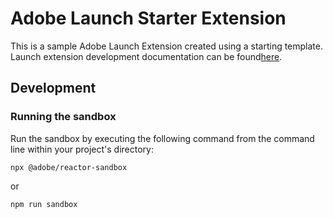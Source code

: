 # Adobe Launch Starter Extension

This is a sample Adobe Launch Extension created using a starting template. 
Launch extension development documentation can be found[here](http://developer.adobelaunch.com/guides/extensions/).

## Development

### Running the sandbox
Run the sandbox by executing the following command from the command line within your project's directory:

```
npx @adobe/reactor-sandbox
```

or 

```
npm run sandbox
```